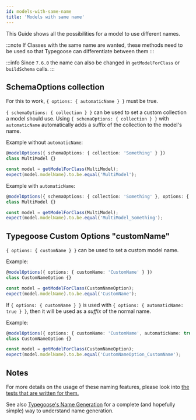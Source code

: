 ```yaml
---
id: models-with-same-name
title: 'Models with same name'
---
```


This Guide shows all the possibilities for a model to use different names.

:::note
If Classes with the same name are wanted, these methods need to be used so that Typegoose can differentiate between them
:::

:::info
Since `7.6.0` the name can also be changed in `getModelForClass` or `buildSchema` calls.
:::

## SchemaOptions collection

For this to work, `{ options: { automaticName } }` must be true.

`{ schemaOptions: { collection } }` can be used to set a custom collection a model should use.
Using `{ schemaOptions: { collection } }` with `automaticName` automatically adds a suffix of the collection to the model's name.

Example without `automaticName`:

```ts
@modelOptions({ schemaOptions: { collection: 'Something' } })
class MultiModel {}

const model = getModelForClass(MultiModel);
expect(model.modelName).to.be.equal('MultiModel');
```

Example with `automaticName`:

```ts
@modelOptions({ schemaOptions: { collection: 'Something' }, options: { automaticName: true } })
class MultiModel {}

const model = getModelForClass(MultiModel);
expect(model.modelName).to.be.equal('MultiModel_Something');
```

## Typegoose Custom Options "customName"

`{ options: { customName } }` can be used to set a custom model name.

Example:

```ts
@modelOptions({ options: { customName: 'CustomName' } })
class CustomNameOption {}

const model = getModelForClass(CustomNameOption);
expect(model.modelName).to.be.equal('CustomName');
```

If `{ options: { customName } }` is used with `{ options: { automaticName: true } }`, then it will be used as a *suffix* of the normal name.

Example:

```ts
@modelOptions({ options: { customName: 'CustomName', automaticName: true } })
class CustomNameOption {}

const model = getModelForClass(CustomNameOption);
expect(model.modelName).to.be.equal('CustomNameOption_CustomName');
```

## Notes

For more details on the usage of these naming features, please look into [the tests that are written for them.](https://github.com/typegoose/typegoose/blob/r6/master/test/tests/customName.test.ts)

See also [Typegoose's Name Generation](./name-generation.md) for a complete (and hopefully simple) way to understand name generation.
